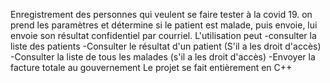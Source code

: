  Enregistrement des personnes qui veulent se faire tester à la covid 19.
 on prend les paramètres et détermine si le patient est malade, puis envoie,  lui envoie son résultat confidentiel par courriel.
 L'utilisation peut
 -consulter la liste des patients
 -Consulter le résultat d'un patient (S'il a les droit d'accès)
 -Consulter la liste de tous les malades (s'il a les droit d'accès)
 -Envoyer la facture totale au gouvernement
 Le projet se fait entièrement en C++
